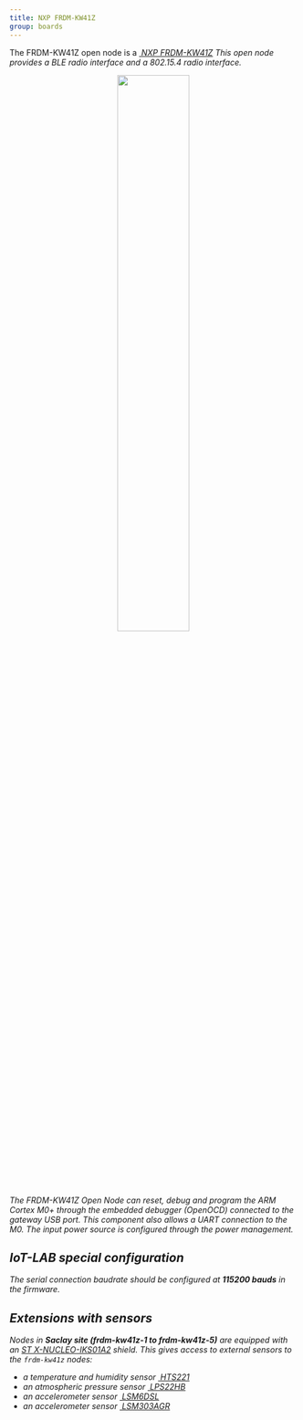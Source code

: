 ```yaml
---
title: NXP FRDM-KW41Z
group: boards
---
```


The FRDM-KW41Z open node is a [<i class="far fa-file-pdf"/>&nbsp;NXP FRDM-KW41Z](https://www.nxp.com/docs/en/user-guide/FRDMKW41ZUG.pdf)
This open node provides a BLE radio interface and a 802.15.4 radio interface.

<div style="text-align:center">
<img src="{{ '/assets/images/docs/boards/frdm-kw41z/' | relative_url}}frdm-kw41z.png" style="width:50%;"/>
</div>

The FRDM-KW41Z Open Node can reset, debug and program the ARM Cortex M0+ through
the embedded debugger (OpenOCD) connected to the gateway USB port. This
component also allows a UART connection to the M0. The input power source is
configured through the power management.

## IoT-LAB special configuration

The serial connection baudrate should be configured at **115200 bauds** in the
firmware.

## Extensions with sensors

Nodes in **Saclay site (frdm-kw41z-1 to frdm-kw41z-5)** are equipped with an
[ST X-NUCLEO-IKS01A2](https://www.st.com/en/ecosystems/x-nucleo-iks01a2.html)
shield.
This gives access to external sensors to the `frdm-kw41z` nodes:
  * a temperature and humidity sensor
    [<i class="far fa-file-pdf"/>&nbsp;HTS221](https://www.st.com/resource/en/datasheet/hts221.pdf)
  * an atmospheric pressure sensor
    [<i class="far fa-file-pdf"/>&nbsp;LPS22HB](https://www.st.com/resource/en/datasheet/dm00140895.pdf)
  * an accelerometer sensor
    [<i class="far fa-file-pdf"/>&nbsp;LSM6DSL](https://www.st.com/resource/en/datasheet/lsm6dsl.pdf)
  * an accelerometer sensor
    [<i class="far fa-file-pdf"/>&nbsp;LSM303AGR](https://www.st.com/resource/en/datasheet/lsm303agr.pdf)
